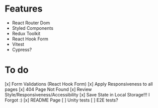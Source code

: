 # Features

- React Router Dom
- Styled Components
- Redux Toolkit
- React Hook Form
- Vitest
- Cypress?

# To do

[x] Form Validations (React Hook Form)
[x] Apply Responsiveness to all pages
[x] 404 Page Not Found
[x] Review Style/Responsiveness/Accessibility
[x] Save State in Local Storage!!! I Forgot :)
[x] README Page
[ ] Unity tests
[ ] E2E tests?